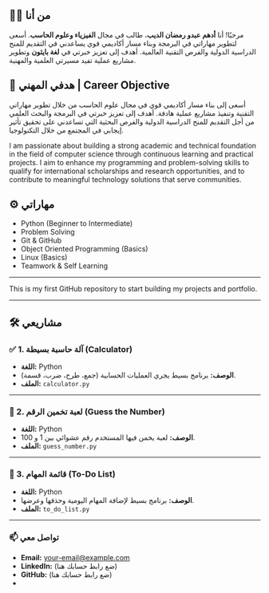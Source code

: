 ## 👨‍💻 من أنا
مرحبًا! أنا **أدهم عبدو رمضان الديب**، طالب في مجال **الفيزياء وعلوم الحاسب**. أسعى لتطوير مهاراتي في البرمجة وبناء مسار أكاديمي قوي يساعدني في التقديم للمنح الدراسية الدولية والفرص التقنية العالمية. أهدف إلى تعزيز خبرتي في **لغة بايثون** وتطوير مشاريع عملية تفيد مسيرتي العلمية والمهنية.

## 🎯 هدفي المهني | Career Objective

أسعى إلى بناء مسار أكاديمي قوي في مجال علوم الحاسب من خلال تطوير مهاراتي التقنية وتنفيذ مشاريع عملية هادفة. أهدف إلى تعزيز خبرتي في البرمجة والبحث العلمي من أجل التقديم للمنح الدراسية الدولية والفرص البحثية التي تساعدني على تحقيق تأثير إيجابي في المجتمع من خلال التكنولوجيا.

I am passionate about building a strong academic and technical foundation in the field of computer science through continuous learning and practical projects. I aim to enhance my programming and problem-solving skills to qualify for international scholarships and research opportunities, and to contribute to meaningful technology solutions that serve communities.

## ⚙️ مهاراتي
- Python (Beginner to Intermediate)
- Problem Solving
- Git & GitHub
- Object Oriented Programming (Basics)
- Linux (Basics)
- Teamwork & Self Learning

---

This is my first GitHub repository to start building my projects and portfolio.

---

## 🛠️ مشاريعي

### ✅ 1. آلة حاسبة بسيطة (Calculator)
- **اللغة:** Python  
- **الوصف:** برنامج بسيط يجري العمليات الحسابية (جمع، طرح، ضرب، قسمة).  
- **الملف:** `calculator.py`

---

### 🎯 2. لعبة تخمين الرقم (Guess the Number)
- **اللغة:** Python  
- **الوصف:** لعبة يخمن فيها المستخدم رقم عشوائي بين 1 و 100.  
- **الملف:** `guess_number.py`

---

### 📝 3. قائمة المهام (To-Do List)
- **اللغة:** Python  
- **الوصف:** برنامج بسيط لإضافة المهام اليومية وحذفها وعرضها.  
- **الملف:** `to_do_list.py`

---

### 📫 تواصل معي
- **Email:** your-email@example.com  
- **LinkedIn:** (ضع رابط حسابك هنا)  
- **GitHub:** (ضع رابط حسابك هنا)
- 
